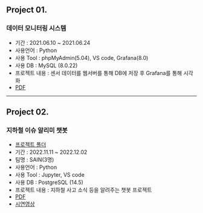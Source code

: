 ## Project 01.
### 데이터 모니터링 시스템
- 기간 : 2021.06.10 ~ 2021.06.24
- 사용언어 : Python
- 사용 Tool : phpMyAdmin(5.04), VS code, Grafana(8.0)
- 사용 DB : MySQL (8.0.22)
- 프로젝트 내용 : 센서 데이터를 웹서버를 통해 DB에 저장 후 Grafana를 통해 시각화
- [PDF]()

---
## Project 02.
### 지하철 이슈 알리미 챗봇
- [프로젝트 폴더](https://github.com/rkgh17/human-subway)
- 기간 : 2022.11.11 ~ 2022.12.02
- 팀명 : SAIN(3명)
- 사용언어 : Python
- 사용 Tool : Jupyter, VS code
- 사용 DB : PostgreSQL (14.5)
- 프로젝트 내용 : 지하철 사고 소식 등을 알려주는 챗봇 프로젝트
- [PDF](https://github.com/rkgh17/project/blob/main/project02/%EC%A7%80%ED%95%98%EC%B2%A0%20%EA%B5%90%ED%86%B5%20%EB%8F%84%EC%9A%B0%EB%AF%B8%20%EC%B1%97%EB%B4%87.pdf)
- [시연영상](https://www.youtube.com/watch?v=TVT5QuFyewY)
